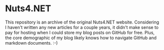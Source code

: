 # Nuts4.NET

This repository is an archive of the original Nuts4.NET website.  Considering I haven't written 
any new articles for a couple years, it didn't make sense to pay for hosting when I could store
my blog posts on GitHub for free.  Plus, the core demographic of my blog likely knows how to
navigate GitHub and markdown documents. :-)
